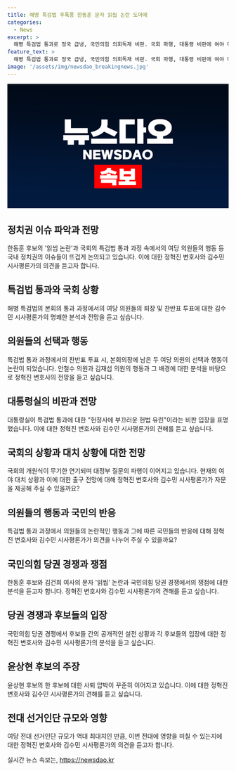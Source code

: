 ```yaml
---
title: 해병 특검법 후폭풍 한동훈 문자 읽씹 논란 도마에
categories:
  - News
excerpt: >
  해병 특검법 통과로 정국 급냉, 국민의힘 의회독재 비판. 국회 파행, 대통령 비판에 여야 대치 심화. 특검법 통과 과정, 의원 선택·대통령 거부권, 국회 상황 등 정화진·김수민과 함께 논의. 국민의힘 당권 레이스, 김건희-한동훈 문자 논란, 후보들 간 갈등 등에 대한 분석과 전망. 정치권 이슈에 관한 심층토론.
feature_text: >
  해병 특검법 통과로 정국 급냉, 국민의힘 의회독재 비판. 국회 파행, 대통령 비판에 여야 대치 심화. 특검법 통과 과정, 의원 선택·대통령 거부권, 국회 상황 등 정화진·김수민과 함께 논의. 국민의힘 당권 레이스, 김건희-한동훈 문자 논란, 후보들 간 갈등 등에 대한 분석과 전망. 정치권 이슈에 관한 심층토론.
image: '/assets/img/newsdao_breakingnews.jpg'
---
```


<p><img src="/assets/img/newsdao_breakingnews.jpg" alt="cryptoinkorea 속보" /></p>

<h2 data-ke-size="size26">정치권 이슈 파악과 전망</h2>

<p data-ke-size="size16">한동훈 후보의 '읽씹 논란'과 국회의 특검법 통과 과정 속에서의 여당 의원들의 행동 등 국내 정치권의 이슈들이 뜨겁게 논의되고 있습니다. 이에 대한 정혁진 변호사와 김수민 시사평론가의 의견을 듣고자 합니다.</p>

<h2 data-ke-size="size26">특검법 통과와 국회 상황</h2>

<p data-ke-size="size16">해병 특검법의 본회의 통과 과정에서의 여당 의원들의 퇴장 및 찬반표 투표에 대한 김수민 시사평론가의 명쾌한 분석과 전망을 듣고 싶습니다.</p>

<h2 data-ke-size="size26">의원들의 선택과 행동</h2>

<p data-ke-size="size16">특검법 통과 과정에서의 찬반표 투표 시, 본회의장에 남은 두 여당 의원의 선택과 행동이 논란이 되었습니다. 안철수 의원과 김재섭 의원의 행동과 그 배경에 대한 분석을 바탕으로 정혁진 변호사의 전망을 듣고 싶습니다.</p>

<h2 data-ke-size="size26">대통령실의 비판과 전망</h2>

<p data-ke-size="size16">대통령실이 특검법 통과에 대한 "헌정사에 부끄러운 헌법 유린"이라는 비판 입장을 표명했습니다. 이에 대한 정혁진 변호사와 김수민 시사평론가의 견해를 듣고 싶습니다.</p>

<h2 data-ke-size="size26">국회의 상황과 대치 상황에 대한 전망</h2>

<p data-ke-size="size16">국회의 개원식이 무기한 연기되며 대정부 질문의 파행이 이어지고 있습니다. 현재의 여야 대치 상황과 이에 대한 출구 전망에 대해 정혁진 변호사와 김수민 시사평론가가 자문을 제공해 주실 수 있을까요?</p>

<h2 data-ke-size="size26">의원들의 행동과 국민의 반응</h2>

<p data-ke-size="size16">특검법 통과 과정에서 의원들의 논란적인 행동과 그에 따른 국민들의 반응에 대해 정혁진 변호사와 김수민 시사평론가가 의견을 나누어 주실 수 있을까요?</p>

<h2 data-ke-size="size26">국민의힘 당권 경쟁과 쟁점</h2>

<p data-ke-size="size16">한동훈 후보와 김건희 여사의 문자 '읽씹' 논란과 국민의힘 당권 경쟁에서의 쟁점에 대한 분석을 듣고자 합니다. 정혁진 변호사와 김수민 시사평론가의 견해를 듣고 싶습니다.</p>

<h2 data-ke-size="size26">당권 경쟁과 후보들의 입장</h2>

<p data-ke-size="size16">국민의힘 당권 경쟁에서 후보들 간의 공개적인 설전 상황과 각 후보들의 입장에 대한 정혁진 변호사와 김수민 시사평론가의 분석을 듣고 싶습니다.</p>

<h2 data-ke-size="size26">윤상현 후보의 주장</h2>

<p data-ke-size="size16">윤상현 후보의 한 후보에 대한 사퇴 압박이 꾸준히 이어지고 있습니다. 이에 대한 정혁진 변호사와 김수민 시사평론가의 견해를 듣고 싶습니다.</p>

<h2 data-ke-size="size26">전대 선거인단 규모와 영향</h2>

<p data-ke-size="size16">여당 전대 선거인단 규모가 역대 최대치인 만큼, 이번 전대에 영향을 미칠 수 있는지에 대한 정혁진 변호사와 김수민 시사평론가의 의견을 듣고자 합니다.</p>
실시간 뉴스 속보는, <a href="https://newsdao.kr" rel="dofollow">https://newsdao.kr</a>


